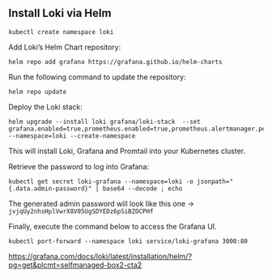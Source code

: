 ## Install Loki via Helm

```
kubectl create namespace loki
```

Add Loki’s Helm Chart repository:

```
helm repo add grafana https://grafana.github.io/helm-charts
```

Run the following command to update the repository:

```
helm repo update
```

Deploy the Loki stack:
```
helm upgrade --install loki grafana/loki-stack  --set grafana.enabled=true,prometheus.enabled=true,prometheus.alertmanager.persistentVolume.enabled=false,prometheus.server.persistentVolume.enabled=false --namespace=loki --create-namespace
```
This will install Loki, Grafana and Promtail into your Kubernetes cluster.

Retrieve the password to log into Grafana:
```
kubectl get secret loki-grafana --namespace=loki -o jsonpath="{.data.admin-password}" | base64 --decode ; echo
```
The generated admin password will look like this one -> `jvjqUy2nhsHplVwrX8V05UgSDYEDz6pSiBZOCPHf`

Finally, execute the command below to access the Grafana UI.
```
kubectl port-forward --namespace loki service/loki-grafana 3000:80
```

https://grafana.com/docs/loki/latest/installation/helm/?pg=get&plcmt=selfmanaged-box2-cta2